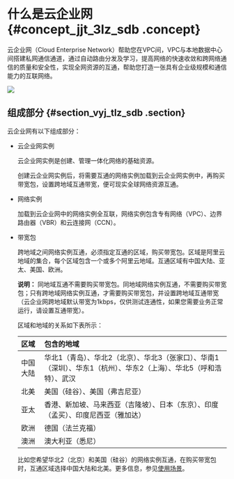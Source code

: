 # 什么是云企业网 {#concept_jjt_3lz_sdb .concept}

云企业网（Cloud Enterprise Network）帮助您在VPC间，VPC与本地数据中心间搭建私网通信通道，通过自动路由分发及学习，提高网络的快速收敛和跨网络通信的质量和安全性，实现全网资源的互通，帮助您打造一张具有企业级规模和通信能力的互联网络。

![](http://static-aliyun-doc.oss-cn-hangzhou.aliyuncs.com/assets/img/3038/1537882731856_zh-CN.png)

## 组成部分 {#section_vyj_tlz_sdb .section}

云企业网有以下组成部分：

-   云企业网实例

    云企业网实例是创建、管理一体化网络的基础资源。

    创建云企业网实例后，将需要互通的网络实例加载到云企业网实例中，再购买带宽包，设置跨地域互通带宽，便可现实全球网络资源互通。

-   网络实例

    加载到云企业网中的网络实例全互联，网络实例包含专有网络（VPC）、边界路由器（VBR）和云连接网（CCN）。

-   带宽包

    跨地域之间网络实例互通，必须指定互通的区域，购买带宽包。区域是阿里云地域的集合，每个区域包含一个或多个阿里云地域。互通区域有中国大陆、亚太、美国、欧洲。

    **说明：** 同地域互通不需要购买带宽包。同地域网络实例互通，不需要购买带宽包；只有跨地域网络实例互通，才需要购买带宽包，并设置跨地域互通带宽（云企业网跨地域默认带宽为1kbps，仅供测试连通性，如果您需要业务正常运行，请设置互通带宽）。

    区域和地域的关系如下表所示：

    |区域|包含的地域|
    |:-|:----|
    |中国大陆|华北1（青岛）、华北2（北京）、华北3（张家口）、华南1（深圳）、华东1（杭州）、华东2（上海）、华北5（呼和浩特）、武汉|
    |北美|美国（硅谷）、美国（弗吉尼亚）|
    |亚太|香港、新加坡、马来西亚（吉隆坡）、日本（东京）、印度（孟买）、印度尼西亚（雅加达）|
    |欧洲|德国（法兰克福）|
    |澳洲|澳大利亚（悉尼）|

    比如您希望华北2（北京）和美国（硅谷）的网络实例互通，在购买带宽包时，互通区域选择中国大陆和北美。更多信息，参见[使用场景](intl.zh-CN/产品简介/使用场景.md#)。


